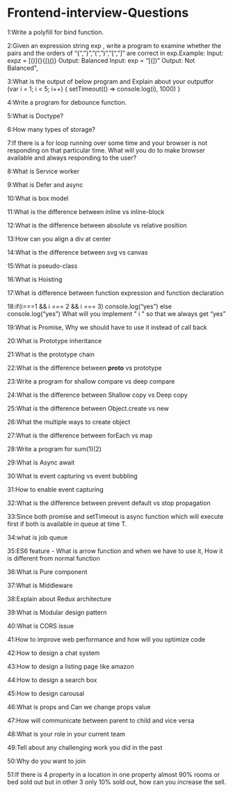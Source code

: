 # Frontend-interview-Questions

1:Write a polyfill for bind function.

2:Given an expression string exp , write a program to examine whether the pairs and the orders of “{“,”}”,”(“,”)”,”[“,”]” are correct in exp.Example: Input: expz =       [()]{}{[()()]()} Output: Balanced Input: exp = “[(])” Output: Not Balanced",

3:What is the output of below program and Explain about your outputfor (var i = 1; i < 5; i++) { setTimeout(() => console.log(i), 1000) }

4:Write a program for debounce function.

5:What is Doctype?

6:How many types of storage?

7:If there is a for loop running over some time and your browser is not responding on that particular time. What will you do to make browser available and always         responding to the user?

8:What is Service worker

9:What is Defer and async

10:What is box model

11:What is the difference between inline vs inline-block

12:What is the difference between absolute vs relative position

13:How can you align a div at center

14:What is the difference between svg vs canvas

15:What is pseudo-class

16:What is Hoisting

17:What is difference between function expression and function declaration

18:if(i===1 && i === 2 && i === 3) console.log(“yes”) else console.log(“yes”) What will you implement " i " so that we always get “yes”

19:What is Promise, Why we should have to use it instead of call back

20:What is Prototype inheritance

21:What is the prototype chain

22:What is the difference between __proto__ vs prototype

23:Write a program for shallow compare vs deep compare

24:What is the difference between Shallow copy vs Deep copy

25:What is the difference between Object.create vs new

26:What the multiple ways to create object

27:What is the difference between forEach vs map

28:Write a program for sum(1)(2)

29:What is Async await

30:What is event capturing vs event bubbling

31:How to enable event capturing

32:What is the difference between prevent default vs stop propagation

33:Since both promise and setTimeout is async function which will execute first if both is available in queue at time T.

34:what is job queue

35:ES6 feature - What is arrow function and when we have to use it, How it is different from normal function

36:What is Pure component

37:What is Middleware

38:Explain about Redux architecture

39:What is Modular design pattern

40:What is CORS issue

41:How to improve web performance and how will you optimize code

42:How to design a chat system

43:How to design a listing page like amazon

44:How to design a search box

45:How to design carousal

46:What is props and Can we change props value

47:How will communicate between parent to child and vice versa

48:What is your role in your current team

49:Tell about any challenging work you did in the past

50:Why do you want to join

51:If there is 4 property in a location in one property almost 90% rooms or bed sold out but in other 3 only 10% sold out, how can you increase the sell.

